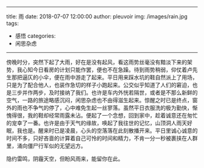 
---
title: 雨
date: 2018-07-07 12:00:00
author: pleuvoir
img: /images/rain.jpg
tags:
  - 感悟
categories:
  - 闲思杂虑
---

傍晚时分，突然下起了大雨，好在是没有起风，看这雨势丝毫没有黯淡下来的架势，我心知今日看房的计划只能作罢，便也不在急躁。待到雨势稍弱，仰仗着卢先生那把逼仄的小伞，便在雨中游走了起来。平日用来踩水坑的鞋自然派上了用场，只是为了配合他人，也装作急切的样子小跑起来。公交似乎知道了人们的窘迫，也是三步并作两步，及时接纳了我们。也许是车内外恍若隔世，或者是不那么新鲜的空气，一路的旅途略感沉闷，闲思杂虑也不由得滋生起来。惊醒之时已是终点，窗外的雨也不争气的停了，心中难免生起一丝寥落。虽然平日衣服洗的极为勤快，惭愧得很，我的鞋却经常雨露未沾。便起了一个念想，回到家中，趁着诚意还在匆忙的宠幸了一番。也许是由于天气的缘故，唤起了我往世的记忆，山顶洞人雨天好眠，我也是。醒来时已是凌晨，心头的空落落在此刻散播开来。平日里诚心诚意的时间不多，只好吝啬的计算着自己可怜的时间和精力，不肯一分一秒被裹挟在人群里，涌向僵尸行军似的无望远方。

隐约雷鸣，阴霾天空，但盼风雨来，能留你在此。